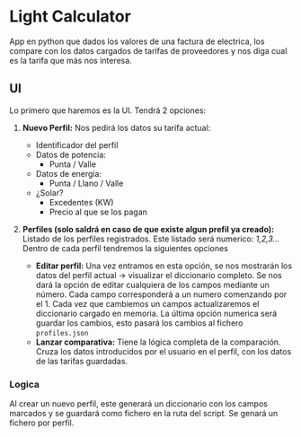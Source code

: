 # Light Calculator
App en python que dados los valores de una factura de electrica, los compare con los datos cargados de tarifas de proveedores y nos diga cual es la tarifa que más nos interesa.

## UI
Lo primero que haremos es la UI. Tendrá 2 opciones:
1. **Nuevo Perfil:** Nos pedirá los datos su tarifa actual:
    - Identificador del perfil
    - Datos de potencia:
        - Punta / Valle
    - Datos de energia:
        - Punta / Llano / Valle
    - ¿Solar?
        - Excedentes (KW)
        - Precio al que se los pagan

2. **Perfiles (solo saldrá en caso de que existe algun prefil ya creado):** Listado de los perfiles registrados. Este listado será numerico: *1,2,3...* Dentro de cada perfil tendremos la siguientes opciones
    - **Editar perfil:** Una vez entramos en esta opción, se nos mostrarán los datos del perfil actual -> visualizar el diccionario completo. Se nos dará la opción de editar cualquiera de los campos mediante un número. Cada campo corresponderá a un numero comenzando por el 1. Cada vez que cambiemos un campos actualizaremos el diccionario cargado en memoria. La última opción numerica será guardar los cambios, esto pasará los cambios al fichero `profiles.json`
    - **Lanzar comparativa:** Tiene la lógica completa de la comparación. Cruza los datos introducidos por el usuario en el perfil, con los datos de las tarifas guardadas.

### Logica
Al crear un nuevo perfil, este generará un diccionario con los campos marcados y se guardará como fichero en la ruta del script. Se genará un fichero por perfil.

